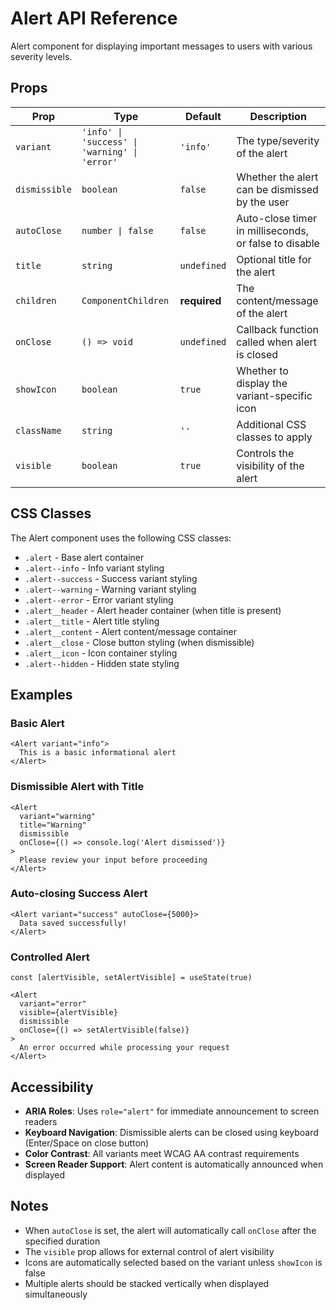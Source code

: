 # Alert API Reference

Alert component for displaying important messages to users with various severity levels.

## Props

| Prop | Type | Default | Description |
|------|------|---------|-------------|
| `variant` | `'info' \| 'success' \| 'warning' \| 'error'` | `'info'` | The type/severity of the alert |
| `dismissible` | `boolean` | `false` | Whether the alert can be dismissed by the user |
| `autoClose` | `number \| false` | `false` | Auto-close timer in milliseconds, or false to disable |
| `title` | `string` | `undefined` | Optional title for the alert |
| `children` | `ComponentChildren` | **required** | The content/message of the alert |
| `onClose` | `() => void` | `undefined` | Callback function called when alert is closed |
| `showIcon` | `boolean` | `true` | Whether to display the variant-specific icon |
| `className` | `string` | `''` | Additional CSS classes to apply |
| `visible` | `boolean` | `true` | Controls the visibility of the alert |

## CSS Classes

The Alert component uses the following CSS classes:

- `.alert` - Base alert container
- `.alert--info` - Info variant styling
- `.alert--success` - Success variant styling  
- `.alert--warning` - Warning variant styling
- `.alert--error` - Error variant styling
- `.alert__header` - Alert header container (when title is present)
- `.alert__title` - Alert title styling
- `.alert__content` - Alert content/message container
- `.alert__close` - Close button styling (when dismissible)
- `.alert__icon` - Icon container styling
- `.alert--hidden` - Hidden state styling

## Examples

### Basic Alert
```tsx
<Alert variant="info">
  This is a basic informational alert
</Alert>
```

### Dismissible Alert with Title
```tsx
<Alert 
  variant="warning" 
  title="Warning" 
  dismissible 
  onClose={() => console.log('Alert dismissed')}
>
  Please review your input before proceeding
</Alert>
```

### Auto-closing Success Alert
```tsx
<Alert variant="success" autoClose={5000}>
  Data saved successfully!
</Alert>
```

### Controlled Alert
```tsx
const [alertVisible, setAlertVisible] = useState(true)

<Alert 
  variant="error" 
  visible={alertVisible}
  dismissible
  onClose={() => setAlertVisible(false)}
>
  An error occurred while processing your request
</Alert>
```

## Accessibility

- **ARIA Roles**: Uses `role="alert"` for immediate announcement to screen readers
- **Keyboard Navigation**: Dismissible alerts can be closed using keyboard (Enter/Space on close button)
- **Color Contrast**: All variants meet WCAG AA contrast requirements
- **Screen Reader Support**: Alert content is automatically announced when displayed

## Notes

- When `autoClose` is set, the alert will automatically call `onClose` after the specified duration
- The `visible` prop allows for external control of alert visibility
- Icons are automatically selected based on the variant unless `showIcon` is false
- Multiple alerts should be stacked vertically when displayed simultaneously
